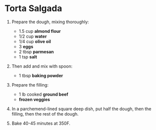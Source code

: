 # Torta Salgada

1. Prepare the dough, mixing thoroughly:

    - 1.5 cup **almond flour**
    - 1/2 cup **water**
    - 1/4 cup **olive oil**
    - 3 **eggs**
    - 2 tbsp **parmesan**
    - 1 tsp **salt**
    
2. Then add and mix with spoon:

    - 1 tbsp **baking powder**
    
3. Prepare the filling:

    - 1 lb cooked **ground beef**
    - **frozen veggies**
    
4. In a parchemend-lined square deep dish, put half the dough, then the filling, then the rest of the dough.

5. Bake 40-45 minutes at 350F.
